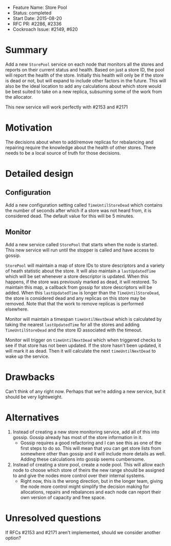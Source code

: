 - Feature Name: Store Pool
- Status: completed
- Start Date: 2015-08-20
- RFC PR: #2286, #2336
- Cockroach Issue: #2149, #620

# Summary

Add a new `StorePool` service on each node that monitors all the stores and
reports on their current status and health. Based on just a store ID, the
pool will report the health of the store. Initially this health will only
be if the store is dead or not, but will expand to include other factors in the
future. This will also be the ideal location to add any calculations about
which store would be best suited to take on a new replica, subsuming some of
the work from the allocator.

This new service will work perfectly with #2153 and #2171

# Motivation

The decisions about when to add/remove replicas for rebalancing and repairing
require the knowledge about the health of other stores. There needs to be a
local source of truth for those decisions.

# Detailed design

## Configuration
Add a new configuration setting called `TimeUntilStoreDead` which contains
the number of seconds after which if a store was not heard from, it is
considered dead. The default value for this will be 5 minutes.

## Monitor
Add a new service called `StorePool` that starts when the node is started.
This new service will run until the stopper is called and have access to
gossip.

`StorePool` will maintain a map of store IDs to store descriptors and a variety
of heath statistic about the store. It will also maintain a `lastUpdatedTime`
which will be set whenever a store descriptor is updated. When this happens,
if the store was previously marked as dead, it will restored. To maintain this
map, a callback from gossip for store descriptors will be added. When this
`lastUpdatedTime` is longer than the `TimeUntilStoreDead`, the store is
considered dead and any replicas on this store may be removed. Note that that
the work to remove replicas is performed elsewhere.

Monitor will maintain a timespan `timeUntilNextDead` which is calculated by
taking the nearest `lastUpdatedTime` for all the stores and adding
`TimeUntilStoreDead` and the store ID associated with the timeout.

Monitor will trigger on `timeUntilNextDead` which when triggered checks to see
if that store has not been updated.
If the store hasn't been updated, it will mark it as dead.
Then it will calculate the next `timeUntilNextDead` to wake up the service.

# Drawbacks

Can't think of any right now. Perhaps that we're adding a new service, but it
should be very lightweight.

# Alternatives

1. Instead of creating a new store monitoring service, add all of this into
   gossip. Gossip already has most of the store information in it.
   - Gossip requires a good refactoring and I can see this as one of the first
   steps to do so. This will mean that you can get store lists from somewhere
   other than gossip and it will include more details as well. Adding these
   calculations into gossip seems cumbersome.
2. Instead of creating a store pool, create a node pool. This will allow each
   node to choose which store of theirs the new range should be assigned to and
   give the nodes more control over their internal systems.
   - Right now, this is the wrong direction, but in the longer team, giving the
   node more control might simplify the decision making for allocations,
   repairs and rebalances and each node can report their own version of
   capacity and free space.

# Unresolved questions

If RFCs #2153 and #2171 aren't implemented, should we consider another option?


